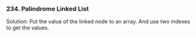 ### 234. Palindrome Linked List
Solution:
Put the value of the linked node to an array.
And use two indexes to get the values.

